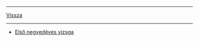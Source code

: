 
---

[Vissza](../../../README.md)

---

- [Első negyedéves vizsga](./tortenelem/elso-negyedeves-vizsga.md)